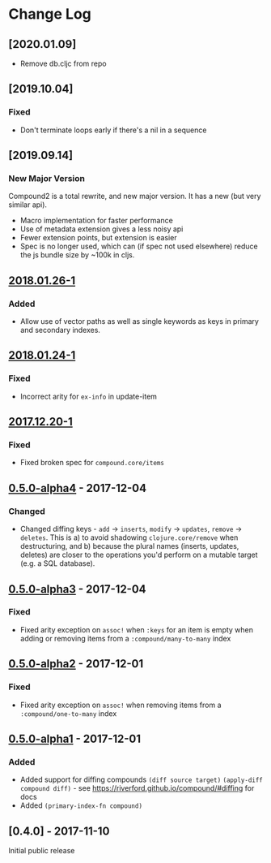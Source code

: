 # Change Log
## [2020.01.09]
- Remove db.cljc from repo

## [2019.10.04]
### Fixed
- Don't terminate loops early if there's a nil in a sequence

## [2019.09.14]

### New Major Version
Compound2 is a total rewrite, and new major version.
It has a new (but very similar api).

- Macro implementation for faster performance
- Use of metadata extension gives a less noisy api
- Fewer extension points, but extension is easier
- Spec is no longer used, which can (if spec not used elsewhere) reduce the js bundle size by ~100k in cljs.

## [2018.01.26-1]
### Added
- Allow use of vector paths as well as single keywords as keys in primary and secondary indexes.

## [2018.01.24-1]
### Fixed
- Incorrect arity for `ex-info` in update-item

## [2017.12.20-1]
### Fixed
- Fixed broken spec for `compound.core/items`

## [0.5.0-alpha4] - 2017-12-04
### Changed
- Changed diffing keys - `add` -> `inserts`, `modify` -> `updates`, `remove` -> `deletes`.
  This is a) to avoid shadowing `clojure.core/remove` when destructuring, and b) because the plural names (inserts, updates, deletes) are closer to the operations
  you'd perform on a mutable target (e.g. a SQL database).

## [0.5.0-alpha3] - 2017-12-04
### Fixed
- Fixed arity exception on `assoc!` when `:keys` for an item is empty when adding or removing items from a `:compound/many-to-many` index

## [0.5.0-alpha2] - 2017-12-01
### Fixed
- Fixed arity exception on `assoc!` when removing items from a `:compound/one-to-many` index

## [0.5.0-alpha1] - 2017-12-01
### Added
- Added support for diffing compounds `(diff source target)` `(apply-diff compound diff)` - see https://riverford.github.io/compound/#diffing for docs
- Added `(primary-index-fn compound)`

## [0.4.0] - 2017-11-10

Initial public release

[Unreleased]: https://github.com/riverford/compound/compare/2018.01.26-1....HEAD
[2018.01.26-1]: https://github.com/riverford/compound/compare/2017.01.24-1...2018.01.26-1
[2018.01.24-1]: https://github.com/riverford/compound/compare/2017.12.20-1...2018.01.24-1
[2017.12.20-1]: https://github.com/riverford/compound/compare/0.5.0-alpha4...2017.12.20-1
[0.5.0-alpha4]: https://github.com/riverford/compound/compare/0.5.0-alpha3...0.5.0-alpha4
[0.5.0-alpha3]: https://github.com/riverford/compound/compare/0.5.0-alpha2...0.5.0-alpha3
[0.5.0-alpha2]: https://github.com/riverford/compound/compare/0.5.0-alpha1...0.5.0-alpha2
[0.5.0-alpha1]: https://github.com/riverford/compound/compare/0.4.0...0.5.0-alpha1
